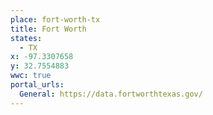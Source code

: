 ```yaml
---
place: fort-worth-tx
title: Fort Worth
states:
  - TX
x: -97.3307658
y: 32.7554883
wwc: true
portal_urls:
  General: https://data.fortworthtexas.gov/
---
```

